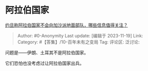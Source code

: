 # 阿拉伯国家
[约旦称阿拉伯国家不会向加沙派地面部队，哪些信息值得关注？](https://www.zhihu.com/question/630839484/answer/3294776206)

> Author: #0-Anonymity
> Last update: [编辑于 2023-11-19]
> Link:
> Category: #【答集】/10-百年未有之变局 
> Tag:
> 评论区:
> 泛讨论:

问题是——伊朗、土耳其不是阿拉伯国家。

它们恐怕也没考虑过让阿拉伯国家出兵。